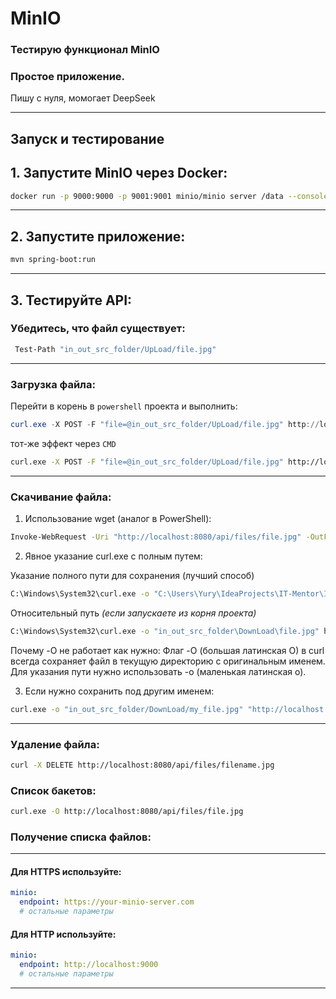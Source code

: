 # MinIO

### Тестирую функционал MinIO

### Простое приложение.

Пишу с нуля, момогает DeepSeek

---
## Запуск и тестирование

## 1. Запустите MinIO через Docker:
```bash
docker run -p 9000:9000 -p 9001:9001 minio/minio server /data --console-address ":9001"
````

---
## 2. Запустите приложение:
```bash
mvn spring-boot:run
```

---
## 3. Тестируйте API:

### Убедитесь, что файл существует:
```bash
 Test-Path "in_out_src_folder/UpLoad/file.jpg"
```

---
### Загрузка файла:
Перейти в корень в `powershell` проекта и выполнить:
```powershell
curl.exe -X POST -F "file=@in_out_src_folder/UpLoad/file.jpg" http://localhost:8080/api/files
```
тот-же эффект через `CMD`
```bash
curl.exe -X POST -F "file=@in_out_src_folder/UpLoad/file.jpg" http://localhost:8080/api/files
```

---
### Скачивание файла:
1. Использование wget (аналог в PowerShell):
```bash
Invoke-WebRequest -Uri "http://localhost:8080/api/files/file.jpg" -OutFile "in_out_src_folder/DownLoad/file.jpg"
```

2. Явное указание curl.exe с полным путем:

Указание полного пути для сохранения (лучший способ)
```bash
C:\Windows\System32\curl.exe -o "C:\Users\Yury\IdeaProjects\IT-Mentor\ITM_tasks\ITM_task028_examples_MinIO\in_out_src_folder\DownLoad\file.jpg" http://localhost:8080/api/files/file.jpg
```

Относительный путь _(если запускаете из корня проекта)_
```bash
C:\Windows\System32\curl.exe -o "in_out_src_folder\DownLoad\file.jpg" http://localhost:8080/api/files/file.jpg 
```
Почему -O не работает как нужно: Флаг -O (большая латинская O) в curl всегда сохраняет файл в текущую директорию с оригинальным именем. Для указания пути нужно использовать -o (маленькая латинская o).

3. Если нужно сохранить под другим именем:
```bash
curl.exe -o "in_out_src_folder/DownLoad/my_file.jpg" "http://localhost:8080/api/files/file.jpg"
```

---
### Удаление файла:
```bash
curl -X DELETE http://localhost:8080/api/files/filename.jpg
```

### Список бакетов:
```bash
curl.exe -O http://localhost:8080/api/files/file.jpg
```

### Получение списка файлов:








---
#### Для HTTPS используйте:
```yaml
minio:
  endpoint: https://your-minio-server.com
  # остальные параметры
```

#### Для HTTP используйте:
```yaml
minio:
  endpoint: http://localhost:9000
  # остальные параметры
```

---

